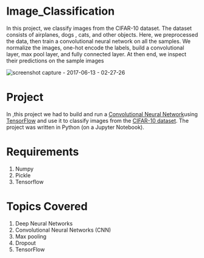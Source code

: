 # Image_Classification

In this project, we classify images from the CIFAR-10 dataset. The dataset consists of airplanes, dogs , cats, and other objects. Here, we preprocessed the data, then train a convolutional neural network on all the samples. We normalize the images, one-hot encode the labels, build a convolutional layer, max pool layer, and fully connected layer. At then end, we inspect their predictions on the sample images

![screenshot capture - 2017-06-13 - 02-27-26](https://user-images.githubusercontent.com/17912055/27054860-1beba9a4-4fe0-11e7-8a82-e7c55892ae4e.png)



# Project

In ,this project we had to build and run a [Convolutional Neural Network](https://en.wikipedia.org/wiki/Convolutional_neural_network)using [TensorFlow](https://www.tensorflow.org/) and use it to classify images from the [CIFAR-10 dataset](https://www.cs.toronto.edu/~kriz/cifar.html). The project was written in Python (on a Jupyter Notebook).


# Requirements

1. Numpy
2. Pickle 
3. Tensorflow


# Topics Covered

1. Deep Neural Networks
2. Convolutional Neural Networks (CNN)
3. Max pooling
4. Dropout
5. TensorFlow















